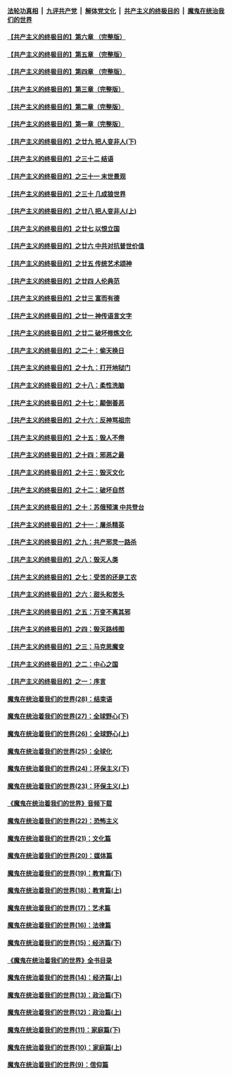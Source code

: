 ####  [法轮功真相](../../../../basic/blob/master/README.md?t=11182026) &nbsp;|&nbsp; [九评共产党](../../../../9ping.md/blob/master/README.md?t=11182026) &nbsp;|&nbsp; [解体党文化](../../../../jtdwh.md/blob/master/README.md?t=11182026)  &nbsp;|&nbsp; [共产主义的终极目的](../../../../gczydzjmd.md/blob/master/README.md?t=11182026) &nbsp;|&nbsp; [魔鬼在统治我们的世界](../../../../mgztzwmdsj.md/blob/master/README.md?t=11182026) 

#### [【共产主义的终极目的】第六章 （完整版）](../pages/nsc422/n11428913.md?t=11182026) 

#### [【共产主义的终极目的】第五章 （完整版）](../pages/nsc422/n11428912.md?t=11182026) 

#### [【共产主义的终极目的】第四章 （完整版）](../pages/nsc422/n11428907.md?t=11182026) 

#### [【共产主义的终极目的】第三章（完整版）](../pages/nsc422/n11428848.md?t=11182026) 

#### [【共产主义的终极目的】第二章（完整版）](../pages/nsc422/n11428831.md?t=11182026) 

#### [【共产主义的终极目的】第一章（完整版）](../pages/nsc422/n11417651.md?t=11182026) 

#### [【共产主义的终极目的】之廿九 把人变非人(下)](../pages/nsc422/n11344140.md?t=11182026) 

#### [【共产主义的终极目的】之三十二 结语](../pages/nsc422/n11360535.md?t=11182026) 

#### [【共产主义的终极目的】之三十一 末世景观](../pages/nsc422/n11351129.md?t=11182026) 

#### [【共产主义的终极目的】之三十 几成狼世界](../pages/nsc422/n11348280.md?t=11182026) 

#### [【共产主义的终极目的】之廿八 把人变非人(上)](../pages/nsc422/n11340492.md?t=11182026) 

#### [【共产主义的终极目的】之廿七 以恨立国](../pages/nsc422/n11336944.md?t=11182026) 

#### [【共产主义的终极目的】之廿六 中共对抗普世价值](../pages/nsc422/n11324785.md?t=11182026) 

#### [【共产主义的终极目的】之廿五 传统艺术颂神](../pages/nsc422/n11296396.md?t=11182026) 

#### [【共产主义的终极目的】之廿四 人伦典范](../pages/nsc422/n11296397.md?t=11182026) 

#### [【共产主义的终极目的】之廿三 富而有德](../pages/nsc422/n11283598.md?t=11182026) 

#### [【共产主义的终极目的】之廿一 神传语言文字](../pages/nsc422/n11263265.md?t=11182026) 

#### [【共产主义的终极目的】之廿二 破坏修炼文化](../pages/nsc422/n11245728.md?t=11182026) 

#### [【共产主义的终极目的】之二十：偷天换日](../pages/nsc422/n11238846.md?t=11182026) 

#### [【共产主义的终极目的】之十九：打开地狱门](../pages/nsc422/n11206376.md?t=11182026) 

#### [【共产主义的终极目的】之十八：柔性洗脑](../pages/nsc422/n11199994.md?t=11182026) 

#### [【共产主义的终极目的】之十七：颠倒善恶](../pages/nsc422/n11179782.md?t=11182026) 

#### [【共产主义的终极目的】之十六：反神骂祖宗](../pages/nsc422/n11166798.md?t=11182026) 

#### [【共产主义的终极目的】之十五：毁人不倦](../pages/nsc422/n11166792.md?t=11182026) 

#### [【共产主义的终极目的】之十四：邪恶之最](../pages/nsc422/n11150249.md?t=11182026) 

#### [【共产主义的终极目的】之十三：毁灭文化](../pages/nsc422/n11135227.md?t=11182026) 

#### [【共产主义的终极目的】之十二：破坏自然](../pages/nsc422/n11135214.md?t=11182026) 

#### [【共产主义的终极目的】之十：苏俄预演 中共登台](../pages/nsc422/n11118424.md?t=11182026) 

#### [【共产主义的终极目的】之十一：屠杀精英](../pages/nsc422/n11118442.md?t=11182026) 

#### [【共产主义的终极目的】之九：共产邪灵一路杀](../pages/nsc422/n11114139.md?t=11182026) 

#### [【共产主义的终极目的】之八：毁灭人类](../pages/nsc422/n11108503.md?t=11182026) 

#### [【共产主义的终极目的】之七：受苦的还是工农](../pages/nsc422/n11101809.md?t=11182026) 

#### [【共产主义的终极目的】之六：甜头和苦头](../pages/nsc422/n11096971.md?t=11182026) 

#### [【共产主义的终极目的】之五：万变不离其邪](../pages/nsc422/n11091285.md?t=11182026) 

#### [【共产主义的终极目的】之四：毁灭路线图](../pages/nsc422/n11086284.md?t=11182026) 

#### [【共产主义的终极目的】之三：马克思魔变](../pages/nsc422/n11061941.md?t=11182026) 

#### [【共产主义的终极目的】之二：中心之国](../pages/nsc422/n11047728.md?t=11182026) 

#### [【共产主义的终极目的】之一：序言](../pages/nsc422/n11086077.md?t=11182026) 

#### [魔鬼在统治着我们的世界(28)：结束语](../pages/nsc422/n10936246.md?t=11182026) 

#### [魔鬼在统治着我们的世界(27)：全球野心(下)](../pages/nsc422/n10928319.md?t=11182026) 

#### [魔鬼在统治着我们的世界(26)：全球野心(上)](../pages/nsc422/n10900318.md?t=11182026) 

#### [魔鬼在统治着我们的世界(25)：全球化](../pages/nsc422/n10788205.md?t=11182026) 

#### [魔鬼在统治着我们的世界(24)：环保主义(下)](../pages/nsc422/n10695307.md?t=11182026) 

#### [魔鬼在统治着我们的世界(23)：环保主义(上)](../pages/nsc422/n10688613.md?t=11182026) 

#### [《魔鬼在统治着我们的世界》音频下载](../pages/nsc422/n10635553.md?t=11182026) 

#### [魔鬼在统治着我们的世界(22)：恐怖主义](../pages/nsc422/n10614727.md?t=11182026) 

#### [魔鬼在统治着我们的世界(21)：文化篇](../pages/nsc422/n10597706.md?t=11182026) 

#### [魔鬼在统治着我们的世界(20)：媒体篇](../pages/nsc422/n10586579.md?t=11182026) 

#### [魔鬼在统治着我们的世界(19)：教育篇(下)](../pages/nsc422/n10564808.md?t=11182026) 

#### [魔鬼在统治着我们的世界(18)：教育篇(上)](../pages/nsc422/n10526970.md?t=11182026) 

#### [魔鬼在统治着我们的世界(17)：艺术篇](../pages/nsc422/n10499093.md?t=11182026) 

#### [魔鬼在统治着我们的世界(16)：法律篇](../pages/nsc422/n10485969.md?t=11182026) 

#### [魔鬼在统治着我们的世界(15)：经济篇(下)](../pages/nsc422/n10469975.md?t=11182026) 

#### [《魔鬼在统治着我们的世界》全书目录](../pages/nsc422/n10464261.md?t=11182026) 

#### [魔鬼在统治着我们的世界(14)：经济篇(上)](../pages/nsc422/n10457370.md?t=11182026) 

#### [魔鬼在统治着我们的世界(13)：政治篇(下)](../pages/nsc422/n10448270.md?t=11182026) 

#### [魔鬼在统治着我们的世界(12)：政治篇(上)](../pages/nsc422/n10444576.md?t=11182026) 

#### [魔鬼在统治着我们的世界(11)：家庭篇(下)](../pages/nsc422/n10440961.md?t=11182026) 

#### [魔鬼在统治着我们的世界(10)：家庭篇(上)](../pages/nsc422/n10435448.md?t=11182026) 

#### [魔鬼在统治着我们的世界(9)：信仰篇](../pages/nsc422/n10432159.md?t=11182026) 

